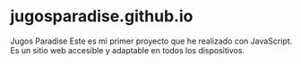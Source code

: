 # jugosparadise.github.io
Jugos Paradise
Este es mi primer proyecto que he realizado con JavaScript. Es un sitio web accesible y adaptable en todos los dispositivos. 
